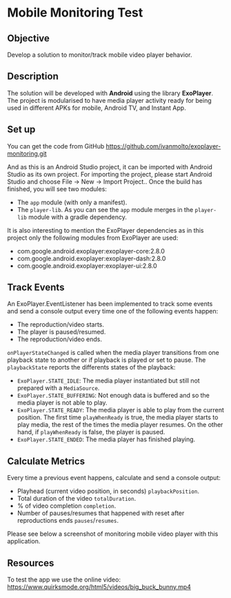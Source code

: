 # Mobile Monitoring Test
## Objective
Develop a solution to monitor/track mobile video player behavior.

## Description
The solution will be developed with **Android** using the library **ExoPlayer**.
The project is modularised to have media player activity ready for being used in different APKs for mobile, Android TV, and Instant App.

## Set up
You can get the code from GitHub
https://github.com/ivanmolto/exoplayer-monitoring.git

And as this is an Android Studio project,  it can be imported with Android Studio as its own project.
For importing the project, please start Android Studio and choose File -> New -> Import Project..
Once the build has finished, you will see two modules:
* The `app` module (with only a manifest).
* The `player-lib`.
As you can see the `app` module merges in the `player-lib` module with a gradle dependency.

It is also interesting to mention the ExoPlayer dependencies as in this project only the following modules from ExoPlayer are used:
* com.google.android.exoplayer:exoplayer-core:2.8.0
* com.google.android.exoplayer:exoplayer-dash:2.8.0
* com.google.android.exoplayer:exoplayer-ui:2.8.0

## Track Events
An ExoPlayer.EventListener has been implemented to track some events and send a console output every time one of the following events happen:
* The reproduction/video starts.
* The player is paused/resumed.
* The reproduction/video ends.

`onPlayerStateChanged` is called when the media player transitions from one playback state to another or if playback is played or set to pause. 
The `playbackState` reports the differents states of the playback:
* `ExoPlayer.STATE_IDLE`: The media player instantiated but still not prepared with a `MediaSource`.
* `ExoPlayer.STATE_BUFFERING`: Not enough data is buffered and so the media player is not able to play.
* `ExoPlayer.STATE_READY`: The media player is able to play from the current position. The first time `playWhenReady` is true, the media player starts to play media, the rest of the times the media player resumes. On the other hand, if `playWhenReady` is false, the player is paused.
* `ExoPlayer.STATE_ENDED`: The media player has finished playing.

## Calculate Metrics
Every time a previous event happens, calculate and send a console output:
* Playhead (current video position, in seconds) `playbackPosition`.
* Total duration of the video `totalDuration`.
* % of video completion `completion`.
* Number of pauses/resumes that happened with reset after reproductions ends `pauses`/`resumes`.

Please see below a screenshot of monitoring mobile video player with this application.


## Resources
To test the app we use the online video:
https://www.quirksmode.org/html5/videos/big_buck_bunny.mp4
